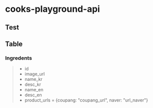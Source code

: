 # cooks-playground-api

##


## Test

## Table
### Ingredents
> * id
> * image_url
> * name_kr
> * desc_kr
> * name_en
> * desc_en
> * product_urls = {coupang: "coupang_url", naver: "url_naver"}

